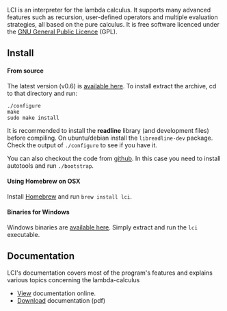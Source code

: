 LCI is an interpreter for the lambda calculus. It supports many advanced
features such as recursion, user-defined operators and multiple evaluation
strategies, all based on the pure calculus. It is free software licenced under
the [GNU General Public Licence](http://www.gnu.org/licenses/gpl.html) (GPL).

## Install

#### From source

The latest version (v0.6) is
[available here](https://github.com/chatziko/lci/releases/download/v0.6/lci-0.6.tar.gz).
To install extract the archive, cd to that directory and run:

```
./configure
make
sudo make install
```    

It is recommended to install the **readline** library (and development files)
before compiling. On ubuntu/debian install the ```libreadline-dev``` package.
Check the output of ```./configure``` to see if you have it.

You can also checkout the code from [github](https://github.com/chatziko/lci/).
In this case you need to install autotools and run ```./bootstrap```.

#### Using Homebrew on OSX

Install [Homebrew](http://brew.sh) and run ```brew install lci```.

#### Binaries for Windows

Windows binaries are
[available here](https://github.com/chatziko/lci/releases/download/v0.6/lci-0.6-win32.zip).
Simply extract and run the `lci` executable.


## Documentation

LCI's documentation covers most of the program's features and explains various
topics concerning the lambda-calculus

* [View](https://www.chatzi.org/lci/doc/index.html) documentation online.
* [Download](https://www.chatzi.org/lci/lcidoc.pdf) documentation (pdf)

